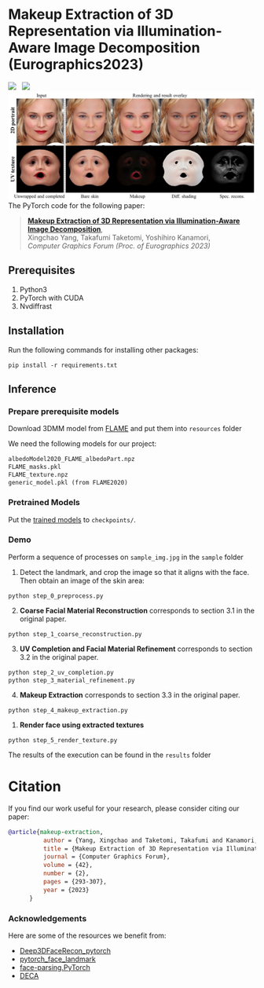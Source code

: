 # Makeup Extraction of 3D Representation via Illumination-Aware Image Decomposition (Eurographics2023)
<a href='https://arxiv.org/abs/2302.13279'><img src='https://img.shields.io/badge/ArXiv-PDF-red'></a> &nbsp; 
<a href='https://yangxingchao.github.io/makeup-extract-page/'><img src='https://img.shields.io/badge/Project-Page-Green'></a> &nbsp; 
![Overview](fig/teaser.jpg)
The PyTorch code for the following paper:
> [**Makeup Extraction of 3D Representation via Illumination-Aware Image Decomposition**](https://yangxingchao.github.io/makeup-extract-page),  
> Xingchao Yang, Takafumi Taketomi, Yoshihiro Kanamori,   
> *Computer Graphics Forum (Proc. of Eurographics 2023)*


## Prerequisites
1. Python3
2. PyTorch with CUDA
4. Nvdiffrast

## Installation
Run the following commands for installing other packages:
```
pip install -r requirements.txt
```

## Inference
### Prepare prerequisite models
Download 3DMM model from [FLAME](https://flame.is.tue.mpg.de/) and put them into ```resources``` folder

We need the following models for our project:
```
albedoModel2020_FLAME_albedoPart.npz
FLAME_masks.pkl
FLAME_texture.npz
generic_model.pkl (from FLAME2020)
```

### Pretrained Models
Put the [trained models](https://drive.google.com/drive/folders/1lwkR9JcrbZ7fNylTSJQQEiGnt3s2LQYq?usp=sharing) to ```checkpoints/```.

### Demo  
Perform a sequence of processes on ```sample_img.jpg``` in the ```sample``` folder
1. Detect the landmark, and crop the image so that it aligns with the face. Then obtain an image of the skin area:
```
python step_0_preprocess.py
```

2. **Coarse Facial Material Reconstruction** corresponds to section 3.1 in the original paper.
```
python step_1_coarse_reconstruction.py
```

3. **UV Completion and Facial Material Refinement** corresponds to section 3.2 in the original paper.
```
python step_2_uv_completion.py
python step_3_material_refinement.py
```

4. **Makeup Extraction**  corresponds to section 3.3 in the original paper.
```
python step_4_makeup_extraction.py
```

1. **Render face using extracted textures**
```
python step_5_render_texture.py
```

The results of the execution can be found in the ```results``` folder

# Citation
If you find our work useful for your research, please consider citing our paper:
```bibtex
@article{makeup-extraction,
          author = {Yang, Xingchao and Taketomi, Takafumi and Kanamori, Yoshihiro},
          title = {Makeup Extraction of 3D Representation via Illumination-Aware Image Decomposition},
          journal = {Computer Graphics Forum},
          volume = {42},
          number = {2},
          pages = {293-307},
          year = {2023}
      }
```

### Acknowledgements
Here are some of the resources we benefit from:

* [Deep3DFaceRecon_pytorch](https://github.com/sicxu/Deep3DFaceRecon_pytorch)
* [pytorch_face_landmark](https://github.com/cunjian/pytorch_face_landmark)
* [face-parsing.PyTorch](https://github.com/zllrunning/face-parsing.PyTorch)
* [DECA](https://github.com/yfeng95/DECA)


